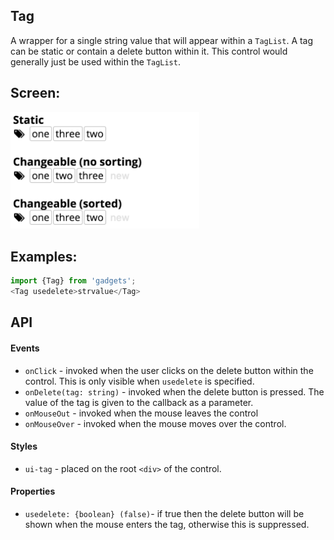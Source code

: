 <a name="module_Tag"></a>

## Tag
A wrapper for a single string value that will appear within a `TagList`.
A tag can be static or contain a delete button within it.  This control
would generally just be used within the `TagList`.

## Screen:
<img src="https://github.com/jmquigley/gadgets/blob/master/images/tagList.png" width="60%" />

## Examples:

```javascript
import {Tag} from 'gadgets';
<Tag usedelete>strvalue</Tag>
```

## API
#### Events
- `onClick` - invoked when the user clicks on the delete button within the
control.  This is only visible when `usedelete` is specified.
- `onDelete(tag: string)` - invoked when the delete button is pressed.  The
value of the tag is given to the callback as a parameter.
- `onMouseOut` - invoked when the mouse leaves the control
- `onMouseOver` - invoked when the mouse moves over the control.

#### Styles
- `ui-tag` - placed on the root `<div>` of the control.

#### Properties
- `usedelete: {boolean} (false)`- if true then the delete button will be
shown when the mouse enters the tag, otherwise this is suppressed.


